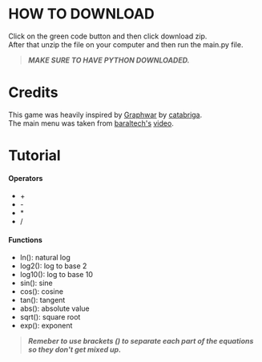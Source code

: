 # **HOW TO DOWNLOAD**

Click on the green code button and then click download zip.  
After that unzip the file on your computer and then run the main.py file.
>***MAKE SURE TO HAVE PYTHON DOWNLOADED.***

# **Credits**

This game was heavily inspired by [Graphwar](https://www.graphwar.com/) by [catabriga](https://github.com/catabriga).  
The main menu was taken from [baraltech's](https://www.youtube.com/@baraltech) [video](https://www.youtube.com/watch?v=GMBqjxcKogA).

# **Tutorial**

#### Operators
- \+
- \-
- \*
- /

#### Functions
- ln(): natural log
- log2(): log to base 2
- log10(): log to base 10
- sin(): sine
- cos(): cosine
- tan(): tangent
- abs(): absolute value
- sqrt(): square root
- exp(): exponent

>***Remeber to use brackets () to separate each part of the equations so they don't get mixed up.***
